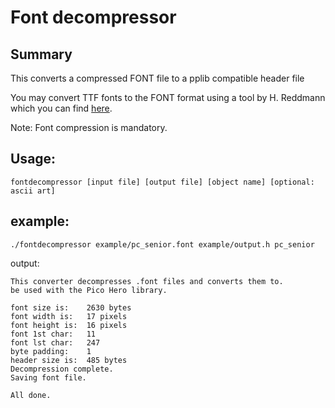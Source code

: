 # Font decompressor

## Summary

This converts a compressed FONT file to a pplib compatible header file

You may convert TTF fonts to the FONT format using a tool by H. Reddmann which you can find [here](https://www.mikrocontroller.net/topic/99701?goto=865331#865331).

Note: Font compression is mandatory.

## Usage:

`fontdecompressor [input file] [output file] [object name] [optional: ascii art]`

## example:

`./fontdecompressor example/pc_senior.font example/output.h pc_senior`

output:

```
This converter decompresses .font files and converts them to.
be used with the Pico Hero library.

font size is:    2630 bytes
font width is:   17 pixels
font height is:  16 pixels
font 1st char:   11
font lst char:   247
byte padding:    1
header size is:  485 bytes
Decompression complete.
Saving font file.

All done.
```

